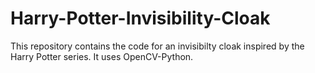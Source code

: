 # Harry-Potter-Invisibility-Cloak
This repository contains the code for an invisibilty cloak inspired by the Harry Potter series. It uses OpenCV-Python.

